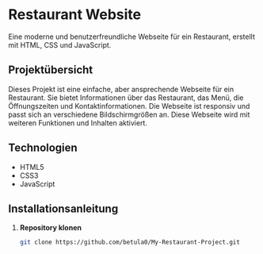 # Restaurant Website

Eine moderne und benutzerfreundliche Webseite für ein Restaurant, erstellt mit HTML, CSS und JavaScript.

## Projektübersicht

Dieses Projekt ist eine einfache, aber ansprechende Webseite für ein Restaurant. Sie bietet Informationen über das Restaurant, das Menü, die Öffnungszeiten und Kontaktinformationen. Die Webseite ist responsiv und passt sich an verschiedene Bildschirmgrößen an.
Diese Webseite wird mit weiteren Funktionen und Inhalten aktiviert.

## Technologien

- HTML5
- CSS3
- JavaScript

## Installationsanleitung

1. **Repository klonen**
   ```bash
   git clone https://github.com/betula0/My-Restaurant-Project.git
